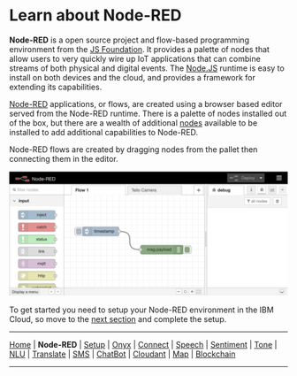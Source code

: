 # Learn about Node-RED

**Node-RED** is a open source project and flow-based programming environment from the
[JS Foundation](https://js.foundation/community/projects). It provides a palette of nodes that allow users
to very quickly wire up IoT applications that can combine streams of both physical and digital events.
The [Node.JS](https://nodejs.org/) runtime is easy to install on both devices and the cloud, and provides a framework for extending its capabilities.

[Node-RED](https://nodered.org) applications, or flows, are created using a browser based editor served from the Node-RED runtime.  There is a palette of nodes installed out of the box, but there are a wealth of additional [nodes](https://flows.nodered.org/?type=node&num_pages=1) available to be installed to add additional capabilities to Node-RED.

Node-RED flows are created by dragging nodes from the pallet then connecting them in the editor.

![Flow editor](screenshots/NodeRED-Editor.png)

To get started you need to setup your Node-RED environment in the IBM Cloud, so move to the [next section](PART2.md) and complete the setup.

---

[Home](/README.md) | **Node-RED** | [Setup](/PART2.md) | [Onyx](/PART3.md) | [Connect](/PART4.md) | [Speech](/PART5.md) | [Sentiment](/PART6.md) | [Tone](/PART7.md) | [NLU](/PART8.md) | [Translate](/PART9.md) | [SMS](/PART10.md) | [ChatBot](/PART11.md) | [Cloudant](/PART12.md) | [Map](/PART13.md) | [Blockchain](/PART14.md) 

---

